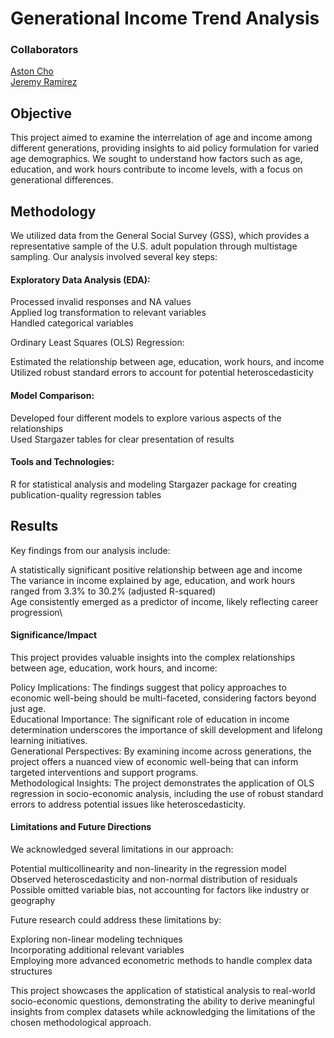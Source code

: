 # Generational Income Trend Analysis
### Collaborators
[Aston Cho](https://github.com/ashton-cho)\
[Jeremy Ramirez](https://github.com/ramirezjc)



## Objective
This project aimed to examine the interrelation of age and income among different generations, providing insights to aid policy formulation for varied age demographics. We sought to understand how factors such as age, education, and work hours contribute to income levels, with a focus on generational differences.

## Methodology
We utilized data from the General Social Survey (GSS), which provides a representative sample of the U.S. adult population through multistage sampling. Our analysis involved several key steps:

#### Exploratory Data Analysis (EDA):

Processed invalid responses and NA values\
Applied log transformation to relevant variables\
Handled categorical variables


Ordinary Least Squares (OLS) Regression:

Estimated the relationship between age, education, work hours, and income\
Utilized robust standard errors to account for potential heteroscedasticity


#### Model Comparison:

Developed four different models to explore various aspects of the relationships\
Used Stargazer tables for clear presentation of results



#### Tools and Technologies:

R for statistical analysis and modeling
Stargazer package for creating publication-quality regression tables

## Results
Key findings from our analysis include:

A statistically significant positive relationship between age and income\
The variance in income explained by age, education, and work hours ranged from 3.3% to 30.2% (adjusted R-squared)\
Age consistently emerged as a predictor of income, likely reflecting career progression\

#### Significance/Impact
This project provides valuable insights into the complex relationships between age, education, work hours, and income:

Policy Implications: The findings suggest that policy approaches to economic well-being should be multi-faceted, considering factors beyond just age.\
Educational Importance: The significant role of education in income determination underscores the importance of skill development and lifelong learning initiatives.\
Generational Perspectives: By examining income across generations, the project offers a nuanced view of economic well-being that can inform targeted interventions and support programs.\
Methodological Insights: The project demonstrates the application of OLS regression in socio-economic analysis, including the use of robust standard errors to address potential issues like heteroscedasticity.

#### Limitations and Future Directions
We acknowledged several limitations in our approach:

Potential multicollinearity and non-linearity in the regression model\
Observed heteroscedasticity and non-normal distribution of residuals\
Possible omitted variable bias, not accounting for factors like industry or geography

Future research could address these limitations by:

Exploring non-linear modeling techniques\
Incorporating additional relevant variables\
Employing more advanced econometric methods to handle complex data structures

This project showcases the application of statistical analysis to real-world socio-economic questions, demonstrating the ability to derive meaningful insights from complex datasets while acknowledging the limitations of the chosen methodological approach.
